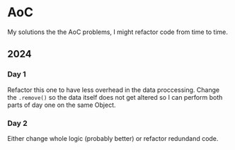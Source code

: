 # AoC

My solutions the the AoC problems, I might refactor code from time to time.

## 2024

### Day 1

Refactor this one to have less overhead in the data proccessing.
Change the `.remove()` so the data itself does not get altered so I can perform both parts of day one on the same Object.

### Day 2

Either change whole logic (probably better) or refactor redundand code.